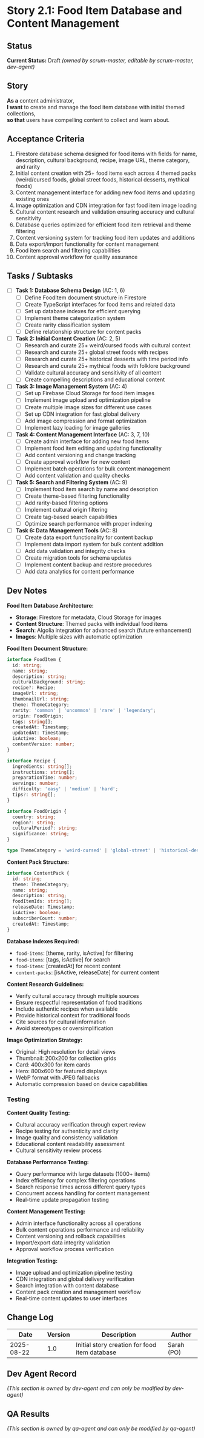 # Story 2.1: Food Item Database and Content Management

## Status
**Current Status:** Draft _(owned by scrum-master, editable by scrum-master, dev-agent)_

## Story

**As a** content administrator,  
**I want** to create and manage the food item database with initial themed collections,  
**so that** users have compelling content to collect and learn about.

## Acceptance Criteria

1. Firestore database schema designed for food items with fields for name, description, cultural background, recipe, image URL, theme category, and rarity
2. Initial content creation with 25+ food items each across 4 themed packs (weird/cursed foods, global street foods, historical desserts, mythical foods)
3. Content management interface for adding new food items and updating existing ones
4. Image optimization and CDN integration for fast food item image loading
5. Cultural content research and validation ensuring accuracy and cultural sensitivity
6. Database queries optimized for efficient food item retrieval and theme filtering
7. Content versioning system for tracking food item updates and additions
8. Data export/import functionality for content management
9. Food item search and filtering capabilities
10. Content approval workflow for quality assurance

## Tasks / Subtasks

- [ ] **Task 1: Database Schema Design** (AC: 1, 6)
  - [ ] Define FoodItem document structure in Firestore
  - [ ] Create TypeScript interfaces for food items and related data
  - [ ] Set up database indexes for efficient querying
  - [ ] Implement theme categorization system
  - [ ] Create rarity classification system
  - [ ] Define relationship structure for content packs

- [ ] **Task 2: Initial Content Creation** (AC: 2, 5)
  - [ ] Research and curate 25+ weird/cursed foods with cultural context
  - [ ] Research and curate 25+ global street foods with recipes
  - [ ] Research and curate 25+ historical desserts with time period info
  - [ ] Research and curate 25+ mythical foods with folklore background
  - [ ] Validate cultural accuracy and sensitivity of all content
  - [ ] Create compelling descriptions and educational content

- [ ] **Task 3: Image Management System** (AC: 4)
  - [ ] Set up Firebase Cloud Storage for food item images
  - [ ] Implement image upload and optimization pipeline
  - [ ] Create multiple image sizes for different use cases
  - [ ] Set up CDN integration for fast global delivery
  - [ ] Add image compression and format optimization
  - [ ] Implement lazy loading for image galleries

- [ ] **Task 4: Content Management Interface** (AC: 3, 7, 10)
  - [ ] Create admin interface for adding new food items
  - [ ] Implement food item editing and updating functionality
  - [ ] Add content versioning and change tracking
  - [ ] Create approval workflow for new content
  - [ ] Implement batch operations for bulk content management
  - [ ] Add content validation and quality checks

- [ ] **Task 5: Search and Filtering System** (AC: 9)
  - [ ] Implement food item search by name and description
  - [ ] Create theme-based filtering functionality
  - [ ] Add rarity-based filtering options
  - [ ] Implement cultural origin filtering
  - [ ] Create tag-based search capabilities
  - [ ] Optimize search performance with proper indexing

- [ ] **Task 6: Data Management Tools** (AC: 8)
  - [ ] Create data export functionality for content backup
  - [ ] Implement data import system for bulk content addition
  - [ ] Add data validation and integrity checks
  - [ ] Create migration tools for schema updates
  - [ ] Implement content backup and restore procedures
  - [ ] Add data analytics for content performance

## Dev Notes

**Food Item Database Architecture:**
- **Storage**: Firestore for metadata, Cloud Storage for images
- **Content Structure**: Themed packs with individual food items
- **Search**: Algolia integration for advanced search (future enhancement)
- **Images**: Multiple sizes with automatic optimization

**Food Item Document Structure:**
```typescript
interface FoodItem {
  id: string;
  name: string;
  description: string;
  culturalBackground: string;
  recipe?: Recipe;
  imageUrl: string;
  thumbnailUrl: string;
  theme: ThemeCategory;
  rarity: 'common' | 'uncommon' | 'rare' | 'legendary';
  origin: FoodOrigin;
  tags: string[];
  createdAt: Timestamp;
  updatedAt: Timestamp;
  isActive: boolean;
  contentVersion: number;
}

interface Recipe {
  ingredients: string[];
  instructions: string[];
  preparationTime: number;
  servings: number;
  difficulty: 'easy' | 'medium' | 'hard';
  tips?: string[];
}

interface FoodOrigin {
  country: string;
  region?: string;
  culturalPeriod?: string;
  significance: string;
}

type ThemeCategory = 'weird-cursed' | 'global-street' | 'historical-desserts' | 'mythical-foods';
```

**Content Pack Structure:**
```typescript
interface ContentPack {
  id: string;
  theme: ThemeCategory;
  name: string;
  description: string;
  foodItemIds: string[];
  releaseDate: Timestamp;
  isActive: boolean;
  subscriberCount: number;
  createdAt: Timestamp;
}
```

**Database Indexes Required:**
- `food-items`: [theme, rarity, isActive] for filtering
- `food-items`: [tags, isActive] for search
- `food-items`: [createdAt] for recent content
- `content-packs`: [isActive, releaseDate] for current content

**Content Research Guidelines:**
- Verify cultural accuracy through multiple sources
- Ensure respectful representation of food traditions
- Include authentic recipes when available
- Provide historical context for traditional foods
- Cite sources for cultural information
- Avoid stereotypes or oversimplification

**Image Optimization Strategy:**
- Original: High resolution for detail views
- Thumbnail: 200x200 for collection grids
- Card: 400x300 for item cards
- Hero: 800x600 for featured displays
- WebP format with JPEG fallbacks
- Automatic compression based on device capabilities

### Testing

**Content Quality Testing:**
- Cultural accuracy verification through expert review
- Recipe testing for authenticity and clarity
- Image quality and consistency validation
- Educational content readability assessment
- Cultural sensitivity review process

**Database Performance Testing:**
- Query performance with large datasets (1000+ items)
- Index efficiency for complex filtering operations
- Search response times across different query types
- Concurrent access handling for content management
- Real-time update propagation testing

**Content Management Testing:**
- Admin interface functionality across all operations
- Bulk content operations performance and reliability
- Content versioning and rollback capabilities
- Import/export data integrity validation
- Approval workflow process verification

**Integration Testing:**
- Image upload and optimization pipeline testing
- CDN integration and global delivery verification
- Search integration with content database
- Content pack creation and management workflow
- Real-time content updates to user interfaces

## Change Log

| Date | Version | Description | Author |
|------|---------|-------------|---------|
| 2025-08-22 | 1.0 | Initial story creation for food item database | Sarah (PO) |

## Dev Agent Record
_(This section is owned by dev-agent and can only be modified by dev-agent)_

## QA Results
_(This section is owned by qa-agent and can only be modified by qa-agent)_